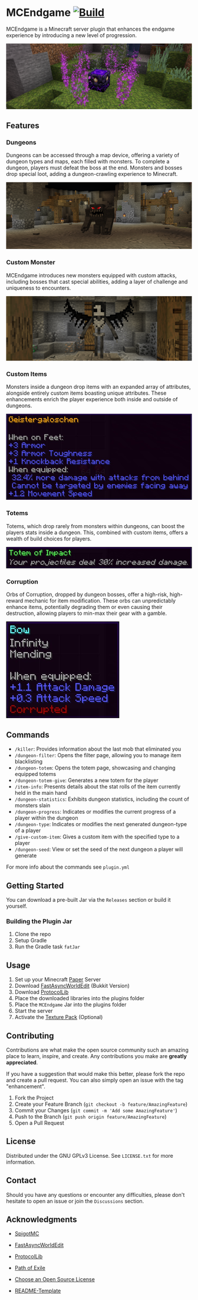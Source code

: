 # MCEndgame [![Build](https://github.com/maucon/MCEndgame/actions/workflows/build.yml/badge.svg)](https://github.com/maucon/MCEndgame/actions/workflows/build.yml)

MCEndgame is a Minecraft server plugin that enhances the endgame experience by introducing a new level of progression.

![Active Map Device](/img/map_device.png)

## Features

### Dungeons

Dungeons can be accessed through a map device, offering a variety of dungeon types and maps, each filled with monsters.
To complete a dungeon, players must defeat the boss at the end.
Monsters and bosses drop special loot, adding a dungeon-crawling experience to Minecraft.

![Dungeon Boss "Demonic Golem"](/img/demonic_golem.png)

### Custom Monster

MCEndgame introduces new monsters equipped with custom attacks, including bosses that cast special abilities,
adding a layer of challenge and uniqueness to encounters.

![Custom Monster "Reaper"](/img/reaper.png)

### Custom Items

Monsters inside a dungeon drop items with an expanded array of attributes, alongside entirely custom items boasting unique attributes.
These enhancements enrich the player experience both inside and outside of dungeons.

![Custom Item "Geistergaloschen"](/img/geistergaloschen.jpg)

### Totems

Totems, which drop rarely from monsters within dungeons, can boost the players stats inside a dungeon.
This, combined with custom items, offers a wealth of build choices for players.

![Totem of Impact](/img/totem.jpg)

### Corruption

Orbs of Corruption, dropped by dungeon bosses, offer a high-risk, high-reward mechanic for item modification.
These orbs can unpredictably enhance items, potentially degrading them or even causing their destruction,
allowing players to min-max their gear with a gamble.

![Corrupted Bow](/img/corrupted_bow.jpg)

## Commands

* `/killer`: Provides information about the last mob that eliminated you
* `/dungeon-filter`: Opens the filter page, allowing you to manage item blacklisting
* `/dungeon-totem`: Opens the totem page, showcasing and changing equipped totems
* `/dungeon-totem-give`: Generates a new totem for the player
* `/item-info`: Presents details about the stat rolls of the item currently held in the main hand
* `/dungeon-statistics`: Exhibits dungeon statistics, including the count of monsters slain
* `/dungeon-progress`: Indicates or modifies the current progress of a player within the dungeon
* `/dungeon-type`: Indicates or modifies the next generated dungeon-type of a player
* `/give-custom-item`: Gives a custom item with the specified type to a player
* `/dungeon-seed`: View or set the seed of the next dungeon a player will generate

For more info about the commands see `plugin.yml`

## Getting Started

You can download a pre-built Jar via the `Releases` section or build it yourself.

### Building the Plugin Jar

1. Clone the repo
2. Setup Gradle
3. Run the Gradle task `fatJar`

## Usage

1. Set up your Minecraft [Paper](https://papermc.io/) Server
2. Download [FastAsyncWorldEdit](https://www.spigotmc.org/resources/fastasyncworldedit.13932/) (Bukkit Version)
3. Download [ProtocolLib](https://www.spigotmc.org/resources/protocollib.1997/)
4. Place the downloaded libraries into the plugins folder
5. Place the `MCEndgame` Jar into the plugins folder
6. Start the server
7. Activate the [Texture Pack](/mce-texture-pack) (Optional)

## Contributing

Contributions are what make the open source community such an amazing place to learn, inspire, and create. Any contributions you make are **greatly appreciated**.

If you have a suggestion that would make this better, please fork the repo and create a pull request. You can also simply open an issue with the tag "enhancement".

1. Fork the Project
2. Create your Feature Branch (`git checkout -b feature/AmazingFeature`)
3. Commit your Changes (`git commit -m 'Add some AmazingFeature'`)
4. Push to the Branch (`git push origin feature/AmazingFeature`)
5. Open a Pull Request

## License

Distributed under the GNU GPLv3 License. See `LICENSE.txt` for more information.

## Contact

Should you have any questions or encounter any difficulties, please don't hesitate to open an issue or join the `Discussions` section.

## Acknowledgments

* [SpigotMC](https://hub.spigotmc.org/)
* [FastAsyncWorldEdit](https://github.com/IntellectualSites/FastAsyncWorldEdit)
* [ProtocolLib](https://github.com/aadnk/ProtocolLib)


* [Path of Exile](https://www.pathofexile.com/)


* [Choose an Open Source License](https://choosealicense.com/)
* [README-Template](https://github.com/othneildrew/Best-README-Template)